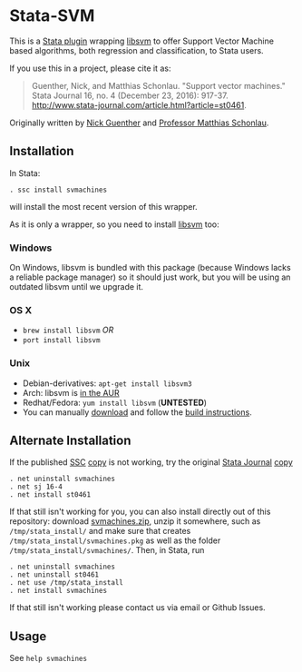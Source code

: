 Stata-SVM
=========

This is a [Stata plugin](http://www.stata.com/plugins) wrapping [libsvm](http://www.csie.ntu.edu.tw/~cjlin/libsvm/)
to offer Support Vector Machine based algorithms, both regression and classification, to Stata users.

If you use this in a project, please cite it as:

> Guenther, Nick, and Matthias Schonlau. "Support vector machines." Stata Journal 16, no. 4 (December 23, 2016): 917-37. http://www.stata-journal.com/article.html?article=st0461. 


Originally written by [Nick Guenther](http://github.com/kousu) and [Professor Matthias Schonlau](http://www.schonlau.net).

Installation
------------

In Stata:
```
. ssc install svmachines
```
will install the most recent version of this wrapper.

As it is only a wrapper, so you need to install [libsvm](http://www.csie.ntu.edu.tw/~cjlin/libsvm/) too:

### Windows

On Windows, libsvm is bundled with this package (because Windows lacks a reliable package manager) so it should just work, but you will be using an outdated libsvm until we upgrade it.

### OS X

* `brew install libsvm` _OR_
* `port install libsvm`

### Unix

* Debian-derivatives: `apt-get install libsvm3`
* Arch: libsvm is [in the AUR](https://aur.archlinux.org/packages/libsvm/)
* Redhat/Fedora: `yum install libsvm` (**UNTESTED**)
* You can manually [download](http://www.csie.ntu.edu.tw/~cjlin/cgi-bin/libsvm.cgi?+http://www.csie.ntu.edu.tw/~cjlin/libsvm+tar.gz) and follow the [build instructions](https://github.com/cjlin1/libsvm).

Alternate Installation
----------------------

If the published [SSC](https://www.stata.com/support/ssc-installation/) [copy](fmwww.bc.edu/repec/bocode/s/svmachines.pkg) is not working, try the original [Stata Journal](https://www.stata-journal.com/) [copy](https://www.stata-journal.com/software/sj16-4/st0461.pkg)

```
. net uninstall svmachines
. net sj 16-4
. net install st0461
```

If that still isn't working for you, you can also install directly out of this repository:
download [svmachines.zip](svmachines.zip), unzip it somewhere, such as `/tmp/stata_install/`
and make sure that creates `/tmp/stata_install/svmachines.pkg` as well as the folder
`/tmp/stata_install/svmachines/`. Then, in Stata, run

```
. net uninstall svmachines
. net uninstall st0461
. net use /tmp/stata_install
. net install svmachines
```

If that still isn't working please contact us via email or Github Issues.

Usage
-----

See `help svmachines`
